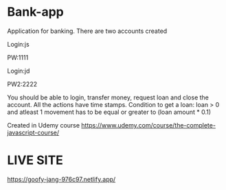 # Bank-app
Application for banking.
There are two accounts created

Login:js

PW:1111

Login:jd

PW2:2222

You should be able to login, transfer money, request loan and close the account. All the actions have time stamps.
Condition to get a loan: 
loan > 0 and atleast 1 movement has to be equal or greater to (loan amount * 0.1)


Created in Udemy course
https://www.udemy.com/course/the-complete-javascript-course/

# LIVE SITE
https://goofy-jang-976c97.netlify.app/
